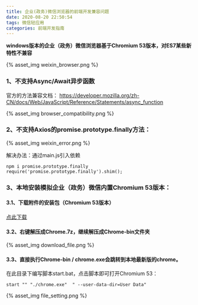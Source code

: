 ```yaml
---
title: 企业(政务)微信浏览器的前端开发兼容问题
date: 2020-08-20 22:50:54
tags: 微信轻应用
categories: 前端开发指南
---
```


**windows版本的企业（政务）微信浏览器基于Chromium 53版本，对ES7某些新特性不兼容**

{% asset_img weixin_browser.png %}
<!--more-->

### 1、不支持Async/Await异步函数

官方的方法兼容文档：
https://developer.mozilla.org/zh-CN/docs/Web/JavaScript/Reference/Statements/async_function 

{% asset_img browser_compatibility.png %}

### 2、不支持Axios的promise.prototype.finally方法：

{% asset_img weixin_error.png %}

解决办法：通过main.js引入依赖
```
npm i promise.prototype.finally
require('promise.prototype.finally').shim();
```

### 3、本地安装模拟企业（政务）微信内置Chromium 53版本：

#### 3.1、下载附件的安装包（Chromium 53版本）
[点此下载](https://file.tapd.cn/51310665/attachments/download/1151310665001000266/wiki)  

#### 3.2、右键解压成Chrome.7z，继续解压成Chrome-bin文件夹 

{% asset_img download_file.png %}

#### 3.3、直接执行Chrome-bin / chrome.exe会跳转到本地最新版的chrome。

在此目录下编写脚本start.bat，点击脚本即可打开Chromium 53：

```
start "" "./chrome.exe"  " --user-data-dir=User Data"
```

{% asset_img file_setting.png %}